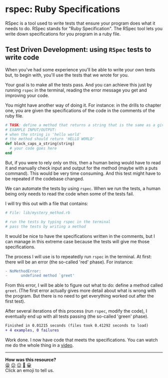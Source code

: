 # rspec: Ruby Specifications

RSpec is a tool used to write tests that ensure your program does what it needs to do. RSpec stands for "Ruby Specification". The RSpec tool lets you write down specifications for you program in a ruby file.

## Test Driven Development: using `RSpec` tests to write code

When you've had some experience you'll be able to write your own tests but, to begin with, you'll use the tests that we wrote for you.

Your goal is to make all the tests pass. And you can achieve this just by running `rspec` in the terminal, reading the error message you get and improving your code.

You might have another way of doing it. For instance: in the drills to chapter one, you are given the specifications of the code in the comments of the ruby file.

```Ruby
# TASK: define a method that returns a string that is the same as a given string, but converted to upper-case characters.
# EXAMPLE INPUT/OUTPUT:
# when the string is 'hello world'
# the method should return 'HELLO WORLD'
def block_caps_a_string(string)
  # your code goes here
end
```

But, if you were to rely only on this, then a human being would have to read it and manually check input and output for the method (maybe with a puts command). This would be very time consuming. And this test might have to be repeated if the codebase changed.

We can automate the tests by using `rspec`. When we run the tests, a human being only needs to read the code when some of the tests fail.

I will try this out with a file that contains:

```ruby
# File: lib/mystery_method.rb

# run the tests by typing rspec in the terminal
# pass the tests by writing a method
```

It would be nice to have the specifications written in the comments, but I can manage in this extreme case because the tests will give me those specifications.

The process I will use is to repeatedly run `rspec` in the terminal. At first: there will be an error (the so-called 'red' phase). For instance:

```diff
- NoMethodError:
-      undefined method `greet'
```

From this error, I will be able to figure out what to do: define a method called `greet`. (The first error actually gives more detail about what is wrong with the program. But there is no need to get everything worked out after the first test).

After several iterations of this process (run `rspec`, modify the code), I eventually end up with all tests passing (the so-called 'green' phase).

```diff
Finished in 0.01215 seconds (files took 0.41292 seconds to load)
+ 4 examples, 0 failures
```

Work done. I now have code that meets the specifications. You can watch me do the whole thing in a [video](https://www.youtube.com/watch?v=rC6thOxM2BM).

<!-- BEGIN GENERATED SECTION DO NOT EDIT -->

---

**How was this resource?**  
[😫](https://airtable.com/shrUJ3t7KLMqVRFKR?prefill_Repository=makersacademy%2Fruby_challenges&prefill_File=pills%2Frspec.md&prefill_Sentiment=😫) [😕](https://airtable.com/shrUJ3t7KLMqVRFKR?prefill_Repository=makersacademy%2Fruby_challenges&prefill_File=pills%2Frspec.md&prefill_Sentiment=😕) [😐](https://airtable.com/shrUJ3t7KLMqVRFKR?prefill_Repository=makersacademy%2Fruby_challenges&prefill_File=pills%2Frspec.md&prefill_Sentiment=😐) [🙂](https://airtable.com/shrUJ3t7KLMqVRFKR?prefill_Repository=makersacademy%2Fruby_challenges&prefill_File=pills%2Frspec.md&prefill_Sentiment=🙂) [😀](https://airtable.com/shrUJ3t7KLMqVRFKR?prefill_Repository=makersacademy%2Fruby_challenges&prefill_File=pills%2Frspec.md&prefill_Sentiment=😀)  
Click an emoji to tell us.

<!-- END GENERATED SECTION DO NOT EDIT -->

